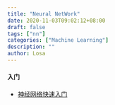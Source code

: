 ```yaml
---
title: "Neural NetWork"
date: 2020-11-03T09:02:12+08:00
draft: false
tags: ["nn"]
categories: ["Machine Learning"]
description: ""
author: Losa
---
```




#### 入门

* [神经网络快速入门](https://zhuanlan.zhihu.com/p/65472471)

